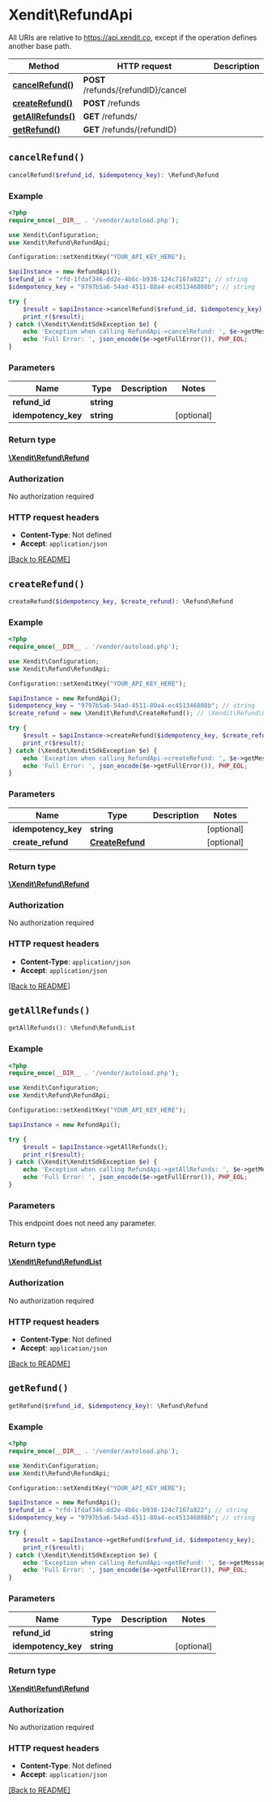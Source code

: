 # Xendit\RefundApi

All URIs are relative to https://api.xendit.co, except if the operation defines another base path.

| Method | HTTP request | Description |
| ------------- | ------------- | ------------- |
| [**cancelRefund()**](RefundApi.md#cancelRefund) | **POST** /refunds/{refundID}/cancel |  |
| [**createRefund()**](RefundApi.md#createRefund) | **POST** /refunds |  |
| [**getAllRefunds()**](RefundApi.md#getAllRefunds) | **GET** /refunds/ |  |
| [**getRefund()**](RefundApi.md#getRefund) | **GET** /refunds/{refundID} |  |


## `cancelRefund()`

```php
cancelRefund($refund_id, $idempotency_key): \Refund\Refund
```



### Example

```php
<?php
require_once(__DIR__ . '/vendor/autoload.php');

use Xendit\Configuration;
use Xendit\Refund\RefundApi;

Configuration::setXenditKey("YOUR_API_KEY_HERE");

$apiInstance = new RefundApi();
$refund_id = "rfd-1fdaf346-dd2e-4b6c-b938-124c7167a822"; // string
$idempotency_key = "9797b5a6-54ad-4511-80a4-ec451346808b"; // string

try {
    $result = $apiInstance->cancelRefund($refund_id, $idempotency_key);
    print_r($result);
} catch (\Xendit\XenditSdkException $e) {
    echo 'Exception when calling RefundApi->cancelRefund: ', $e->getMessage(), PHP_EOL;
    echo 'Full Error: ', json_encode($e->getFullError()), PHP_EOL;
}
```

### Parameters

| Name | Type | Description  | Notes |
| ------------- | ------------- | ------------- | ------------- |
| **refund_id** | **string**|  | |
| **idempotency_key** | **string**|  | [optional] |

### Return type

[**\Xendit\Refund\Refund**](Refund.md)

### Authorization

No authorization required

### HTTP request headers

- **Content-Type**: Not defined
- **Accept**: `application/json`

[[Back to README]](../../README.md)

## `createRefund()`

```php
createRefund($idempotency_key, $create_refund): \Refund\Refund
```



### Example

```php
<?php
require_once(__DIR__ . '/vendor/autoload.php');

use Xendit\Configuration;
use Xendit\Refund\RefundApi;

Configuration::setXenditKey("YOUR_API_KEY_HERE");

$apiInstance = new RefundApi();
$idempotency_key = "9797b5a6-54ad-4511-80a4-ec451346808b"; // string
$create_refund = new \Xendit\Refund\CreateRefund(); // \Xendit\Refund\CreateRefund

try {
    $result = $apiInstance->createRefund($idempotency_key, $create_refund);
    print_r($result);
} catch (\Xendit\XenditSdkException $e) {
    echo 'Exception when calling RefundApi->createRefund: ', $e->getMessage(), PHP_EOL;
    echo 'Full Error: ', json_encode($e->getFullError()), PHP_EOL;
}
```

### Parameters

| Name | Type | Description  | Notes |
| ------------- | ------------- | ------------- | ------------- |
| **idempotency_key** | **string**|  | [optional] |
| **create_refund** | [**CreateRefund**](CreateRefund.md)|  | [optional] |

### Return type

[**\Xendit\Refund\Refund**](Refund.md)

### Authorization

No authorization required

### HTTP request headers

- **Content-Type**: `application/json`
- **Accept**: `application/json`

[[Back to README]](../../README.md)

## `getAllRefunds()`

```php
getAllRefunds(): \Refund\RefundList
```



### Example

```php
<?php
require_once(__DIR__ . '/vendor/autoload.php');

use Xendit\Configuration;
use Xendit\Refund\RefundApi;

Configuration::setXenditKey("YOUR_API_KEY_HERE");

$apiInstance = new RefundApi();

try {
    $result = $apiInstance->getAllRefunds();
    print_r($result);
} catch (\Xendit\XenditSdkException $e) {
    echo 'Exception when calling RefundApi->getAllRefunds: ', $e->getMessage(), PHP_EOL;
    echo 'Full Error: ', json_encode($e->getFullError()), PHP_EOL;
}
```

### Parameters

This endpoint does not need any parameter.

### Return type

[**\Xendit\Refund\RefundList**](RefundList.md)

### Authorization

No authorization required

### HTTP request headers

- **Content-Type**: Not defined
- **Accept**: `application/json`

[[Back to README]](../../README.md)

## `getRefund()`

```php
getRefund($refund_id, $idempotency_key): \Refund\Refund
```



### Example

```php
<?php
require_once(__DIR__ . '/vendor/autoload.php');

use Xendit\Configuration;
use Xendit\Refund\RefundApi;

Configuration::setXenditKey("YOUR_API_KEY_HERE");

$apiInstance = new RefundApi();
$refund_id = "rfd-1fdaf346-dd2e-4b6c-b938-124c7167a822"; // string
$idempotency_key = "9797b5a6-54ad-4511-80a4-ec451346808b"; // string

try {
    $result = $apiInstance->getRefund($refund_id, $idempotency_key);
    print_r($result);
} catch (\Xendit\XenditSdkException $e) {
    echo 'Exception when calling RefundApi->getRefund: ', $e->getMessage(), PHP_EOL;
    echo 'Full Error: ', json_encode($e->getFullError()), PHP_EOL;
}
```

### Parameters

| Name | Type | Description  | Notes |
| ------------- | ------------- | ------------- | ------------- |
| **refund_id** | **string**|  | |
| **idempotency_key** | **string**|  | [optional] |

### Return type

[**\Xendit\Refund\Refund**](Refund.md)

### Authorization

No authorization required

### HTTP request headers

- **Content-Type**: Not defined
- **Accept**: `application/json`

[[Back to README]](../../README.md)
